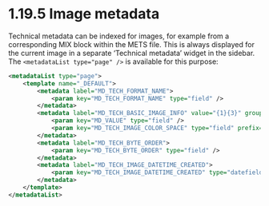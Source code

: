 # 1.19.5 Image metadata

Technical metadata can be indexed for images, for example from a corresponding MIX block within the METS file. This is always displayed for the current image in a separate ‘Technical metadata’ widget in the sidebar. The `<metadataList type="page" />` is available for this purpose:

```xml
<metadataList type="page">
    <template name="_DEFAULT">
        <metadata label="MD_TECH_FORMAT_NAME">
            <param key="MD_TECH_FORMAT_NAME" type="field" />
        </metadata>
        <metadata label="MD_TECH_BASIC_IMAGE_INFO" value="{1}{3}" group="true">
            <param key="MD_VALUE" type="field" />
            <param key="MD_TECH_IMAGE_COLOR_SPACE" type="field" prefix=",_SPACE_" />
        </metadata>
        <metadata label="MD_TECH_BYTE_ORDER">
            <param key="MD_TECH_BYTE_ORDER" type="field" />
        </metadata>
        <metadata label="MD_TECH_IMAGE_DATETIME_CREATED">
            <param key="MD_TECH_IMAGE_DATETIME_CREATED" type="datefield" pattern="yyyy-MM-dd'T'HH:mm:ss" />
        </metadata>
    </template>
</metadataList>
```
